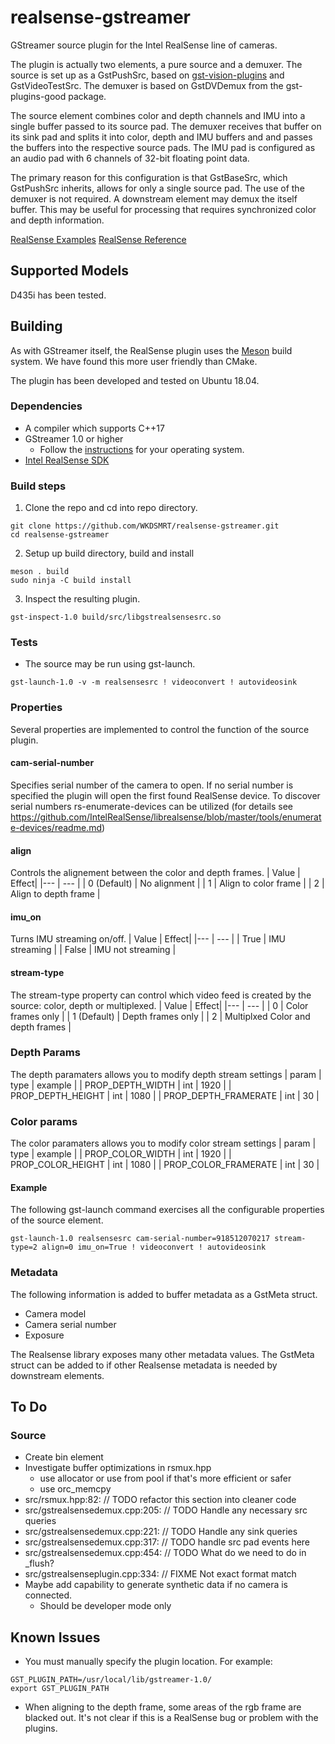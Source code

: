 # realsense-gstreamer

GStreamer source plugin for the Intel RealSense line of cameras. 

The plugin is actually two elements, a pure source and a demuxer. The source is set up as a GstPushSrc, based on [gst-vision-plugins](https://github.com/joshdoe/gst-plugins-vision) and GstVideoTestSrc. The demuxer is based on GstDVDemux from the gst-plugins-good package. 

The source element combines color and depth channels  and IMU into a single buffer passed to its source pad. The demuxer receives that buffer on its sink pad and splits it into color, depth and IMU buffers and and passes the buffers into the respective source pads. The IMU pad is configured as an audio pad with 6 channels of 32-bit floating point data.

The primary reason for this configuration is that GstBaseSrc, which GstPushSrc inherits, allows for only a single source pad. The use of the demuxer is not required. A downstream element may demux the itself buffer. This may be useful for processing that requires synchronized color and depth information.

[RealSense Examples](https://github.com/IntelRealSense/librealsense/tree/master/examples)
[RealSense Reference](https://dev.intelrealsense.com/docs/api-architecture)

## Supported Models
D435i has been tested.


## Building
As with GStreamer itself, the RealSense plugin uses the [Meson](https://mesonbuild.com/) build system. We have found this more user friendly than CMake. 

The plugin has been developed and tested on Ubuntu 18.04.

### Dependencies
- A compiler which supports C++17 
- GStreamer 1.0 or higher
    - Follow the [instructions](https://gstreamer.freedesktop.org/documentation/installing/index.html?gi-language=c) for your operating system.
- [Intel RealSense SDK](https://dev.intelrealsense.com/docs/installation)

### Build steps

1. Clone the repo and cd into repo directory.
```
git clone https://github.com/WKDSMRT/realsense-gstreamer.git
cd realsense-gstreamer
```
2. Setup up build directory, build and install
```
meson . build
sudo ninja -C build install
```
3. Inspect the resulting plugin.
```
gst-inspect-1.0 build/src/libgstrealsensesrc.so
```

### Tests
- The source may be run using gst-launch.
```
gst-launch-1.0 -v -m realsensesrc ! videoconvert ! autovideosink
```

### Properties
Several properties are implemented to control the function of the source plugin.


#### cam-serial-number
Specifies serial number of the camera to open. If no serial number is specified the plugin will open the first found RealSense device. To discover serial numbers rs-enumerate-devices can be utilized (for details see https://github.com/IntelRealSense/librealsense/blob/master/tools/enumerate-devices/readme.md)

#### align 
Controls the alignement between the color and depth frames.
| Value | Effect|
|--- | --- |
| 0 (Default) | No alignment |
| 1 | Align to color frame |
| 2 | Align to depth frame |

#### imu_on
Turns IMU streaming on/off.
| Value | Effect|
|--- | --- |
| True | IMU streaming |
| False | IMU not streaming |

#### stream-type
The stream-type property can control which video feed is created by the source: color, depth or multiplexed.
| Value | Effect|
|--- | --- |
| 0 | Color frames only |
| 1 (Default) | Depth frames only |
| 2 | Multiplxed Color and depth frames |

### Depth Params
The depth paramaters allows you to modify depth stream settings
| param | type | example |
| PROP_DEPTH_WIDTH | int | 1920 |
| PROP_DEPTH_HEIGHT | int | 1080 |
| PROP_DEPTH_FRAMERATE | int | 30 |

### Color params
The color paramaters allows you to modify color stream settings
| param | type | example |
| PROP_COLOR_WIDTH | int | 1920 |
| PROP_COLOR_HEIGHT | int | 1080 |
| PROP_COLOR_FRAMERATE | int | 30 |

#### Example
The following gst-launch command exercises all the configurable properties of the source element.
```
gst-launch-1.0 realsensesrc cam-serial-number=918512070217 stream-type=2 align=0 imu_on=True ! videoconvert ! autovideosink 
```

### Metadata
The following information is added to buffer metadata as a GstMeta struct.

- Camera model
- Camera serial number
- Exposure 

The Realsense library exposes many other metadata values. The GstMeta struct can be added to if other Realsense metadata is needed by downstream elements.

## To Do

### Source
- Create bin element
- Investigate buffer optimizations in rsmux.hpp
    - use allocator or use from pool if that's more efficient or safer
    - use orc_memcpy
- src/rsmux.hpp:82:        // TODO refactor this section into cleaner code
- src/gstrealsensedemux.cpp:205:  // TODO Handle any necessary src queries
- src/gstrealsensedemux.cpp:221:  // TODO Handle any sink queries
- src/gstrealsensedemux.cpp:317:    // TODO handle src pad events here
- src/gstrealsensedemux.cpp:454:  // TODO What do we need to do in _flush?
- src/gstrealsenseplugin.cpp:334:          // FIXME Not exact format match
- Maybe add capability to generate synthetic data if no camera is connected.
    - Should be developer mode only

## Known Issues
- You must manually specify the plugin location. For example:
```
GST_PLUGIN_PATH=/usr/local/lib/gstreamer-1.0/
export GST_PLUGIN_PATH
```

- When aligning to the depth frame, some areas of the rgb frame are blacked out. It's not clear if this is a RealSense bug or problem with the plugins. 
